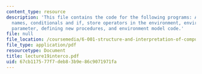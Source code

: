 ```yaml
---
content_type: resource
description: 'This file contains the code for the following programs: Arithmetic calculator,
  names, conditionals and if, store operators in the environment, environment as explicit
  parameter, defining new procedures, and environment model code.'
file: null
file_location: /coursemedia/6-001-structure-and-interpretation-of-computer-programs-spring-2005/67cb117577f7deb83b9e86c9071971fa_lecture19interco.pdf
file_type: application/pdf
resourcetype: Document
title: lecture19interco.pdf
uid: 67cb1175-77f7-deb8-3b9e-86c9071971fa
---
```

